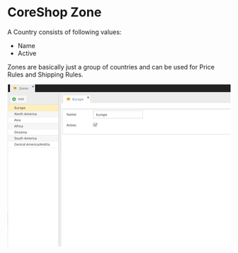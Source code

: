 # CoreShop Zone

A Country consists of following values:

 - Name
 - Active

Zones are basically just a group of countries and can be used for Price Rules and Shipping Rules.

![Zones](img/zones.png)